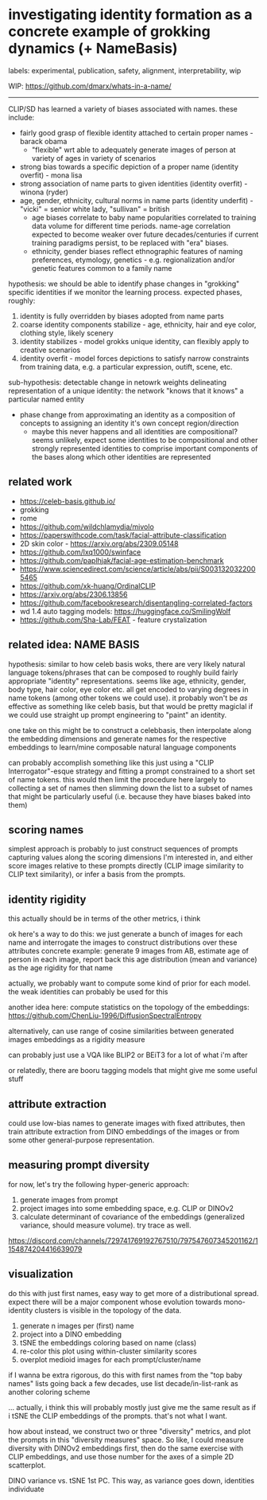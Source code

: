 # investigating identity formation as a concrete example of grokking dynamics (+ NameBasis)

labels: experimental, publication, safety, alignment, interpretability, wip

WIP: https://github.com/dmarx/whats-in-a-name/

---

CLIP/SD has learned a variety of biases associated with names. these include:

* fairly good grasp of flexible identity attached to certain proper names - barack obama
  * "flexible" wrt able to adequately generate images of person at variety of ages in variety of scenarios
* strong bias towards a specific depiction of a proper name (identity overfit) - mona lisa
* strong association of name parts to given identities (identity overfit) - winona (ryder)
* age, gender, ethnicity, cultural norms in name parts (identity underfit) - "vicki" = senior white lady, "sullivan" = british
  * age biases correlate to baby name popularities correlated to training data volume for different time periods. name-age correlation expected to become weaker over future decades/centuries if current training paradigms persist, to be replaced with "era" biases.
  * ethnicity, gender biases reflect ethnographic features of naming preferences, etymology, genetics - e.g. regionalization and/or genetic features common to a family name

hypothesis: we should be able to identify phase changes in "grokking" specific identities if we monitor the learning process. expected phases, roughly:

1. identity is fully overridden by biases adopted from name parts
2. coarse identity components stabilize - age, ethnicity, hair and eye color, clothing style, likely scenery
3. identity stabilizes - model grokks unique identity, can flexibly apply to creative scenarios
4. identity overfit - model forces depictions to satisfy narrow constraints from training data, e.g. a particular expression, outift, scene, etc.

sub-hypothesis: detectable change in netowrk weights delineating representation of a unique identity: the network "knows that it knows" a particular named entity

* phase change from approximating an identity as a composition of concepts to assigning an identity it's own concept region/direction
  * maybe this never happens and all identities are compositional? seems unlikely, expect some identities to be compositional and other strongly represented identities to comprise important components of the bases along which other identities are represented


 ## related work

 * https://celeb-basis.github.io/
 * grokking
 * rome
 * https://github.com/wildchlamydia/mivolo
 * https://paperswithcode.com/task/facial-attribute-classification
 * 2D skin color - https://arxiv.org/abs/2309.05148
 * https://github.com/lxq1000/swinface
 * https://github.com/paplhjak/facial-age-estimation-benchmark
 * https://www.sciencedirect.com/science/article/abs/pii/S0031320322005465
 * https://github.com/xk-huang/OrdinalCLIP
 * https://arxiv.org/abs/2306.13856
 * https://github.com/facebookresearch/disentangling-correlated-factors
 * wd 1.4 auto tagging models: https://huggingface.co/SmilingWolf
 * https://github.com/Sha-Lab/FEAT - feature crystalization

## related idea: NAME BASIS

hypothesis: similar to how celeb basis woks, there are very likely natural language tokens/phrases that can be composed to roughly build fairly appropriate "identity" representations. seems like age, ethnicity, gender, body type, hair color, eye color etc. all get encoded to varying degrees in name tokens (among other tokens we could use). it probably won't be *as* effective as something like celeb basis, but that would be pretty magiclal if we could use straight up prompt engineering to "paint" an identity.

one take on this might be to construct a celebbasis, then interpolate along the embedding dimensions and generate names for the respective embeddings to learn/mine composable natural language components

can probably accomplish something like this just using a "CLIP Interrogator"-esque strategy and fitting a prompt constrained to a short set of name tokens. this would then limit the procedure here largely to collecting a set of names then slimming down the list to a subset of names that might be particularly useful (i.e. because they have biases baked into them) 

## scoring names

simplest approach is probably to just construct sequences of prompts capturing values along the scoring dimensions I'm interested in, and either score images relative to these prompts directly (CLIP image similarity to CLIP text similarity), or infer a basis from the prompts.

## identity rigidity

this actually should be in terms of the other metrics, i think

ok here's a way to do this: we just generate a bunch of images for each name and interrogate the images to construct distributions over these attributes
concrete example: generate 9 images from AB, estimate age of person in each image, report back this age distribution (mean and variance) as the age rigidity for that name

actually, we probably want to compute some kind of prior for each model. the weak identities can probably be used for this

another idea here: compute statistics on the topology of the embeddings: https://github.com/ChenLiu-1996/DiffusionSpectralEntropy

alternatively, can use range of cosine similarities between generated images embeddings as a rigidity measure

can probably just use a VQA like BLIP2 or BEiT3 for a lot of what i'm after

or relatedly, there are booru tagging models that might give me some useful stuff

## attribute extraction

could use low-bias names to generate images with fixed attributes, then train attribute extraction from DINO embeddings of the images or from some other general-purpose representation.

## measuring prompt diversity

for now, let's try the following hyper-generic approach:

1. generate images from prompt
2. project images into some embedding space, e.g. CLIP or DINOv2
3. calculate determinant of covariance of the embeddings (generalized variance, should measure volume). try trace as well.

https://discord.com/channels/729741769192767510/797547607345201162/1154874204416639079

## visualization

do this with just first names, easy way to get more of a distributional spread. expect there will be a major component whose evolution towards mono-identity clusters is visible in the topology of the data.

1. generate n images per (first) name
2. project into a DINO embedding
3. tSNE the embeddings coloring based on name (class)
4. re-color this plot using within-cluster similarity scores
5. overplot medioid images for each prompt/cluster/name

if I wanna be extra rigorous, do this with first names from the "top baby names" lists going back a few decades, use list decade/in-list-rank as another coloring scheme


... actually, i think this will probably mostly just give me the same result as if i tSNE the CLIP embeddings of the prompts. that's not what I want.

how about instead, we construct two or three "diversity" metrics, and plot the prompts in this "diversity measures" space. So like, I could measure diversity with DINOv2 embeddings first, then do the same exercise with CLIP embeddings, and use those number for the axes of a simple 2D scatterplot.

DINO variance vs. tSNE 1st PC. This way, as variance goes down, identities individuate
